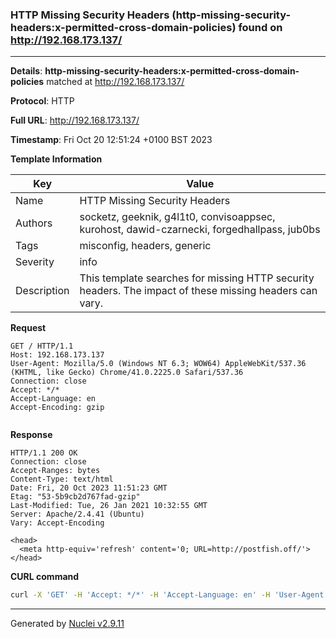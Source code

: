 ### HTTP Missing Security Headers (http-missing-security-headers:x-permitted-cross-domain-policies) found on http://192.168.173.137/

----
**Details**: **http-missing-security-headers:x-permitted-cross-domain-policies** matched at http://192.168.173.137/

**Protocol**: HTTP

**Full URL**: http://192.168.173.137/

**Timestamp**: Fri Oct 20 12:51:24 +0100 BST 2023

**Template Information**

| Key | Value |
| --- | --- |
| Name | HTTP Missing Security Headers |
| Authors | socketz, geeknik, g4l1t0, convisoappsec, kurohost, dawid-czarnecki, forgedhallpass, jub0bs |
| Tags | misconfig, headers, generic |
| Severity | info |
| Description | This template searches for missing HTTP security headers. The impact of these missing headers can vary.<br> |

**Request**
```http
GET / HTTP/1.1
Host: 192.168.173.137
User-Agent: Mozilla/5.0 (Windows NT 6.3; WOW64) AppleWebKit/537.36 (KHTML, like Gecko) Chrome/41.0.2225.0 Safari/537.36
Connection: close
Accept: */*
Accept-Language: en
Accept-Encoding: gzip


```

**Response**
```http
HTTP/1.1 200 OK
Connection: close
Accept-Ranges: bytes
Content-Type: text/html
Date: Fri, 20 Oct 2023 11:51:23 GMT
Etag: "53-5b9cb2d767fad-gzip"
Last-Modified: Tue, 26 Jan 2021 10:32:55 GMT
Server: Apache/2.4.41 (Ubuntu)
Vary: Accept-Encoding

<head>
  <meta http-equiv='refresh' content='0; URL=http://postfish.off/'>
</head>

```


**CURL command**
```sh
curl -X 'GET' -H 'Accept: */*' -H 'Accept-Language: en' -H 'User-Agent: Mozilla/5.0 (Windows NT 6.3; WOW64) AppleWebKit/537.36 (KHTML, like Gecko) Chrome/41.0.2225.0 Safari/537.36' 'http://192.168.173.137/'
```

----

Generated by [Nuclei v2.9.11](https://github.com/projectdiscovery/nuclei)